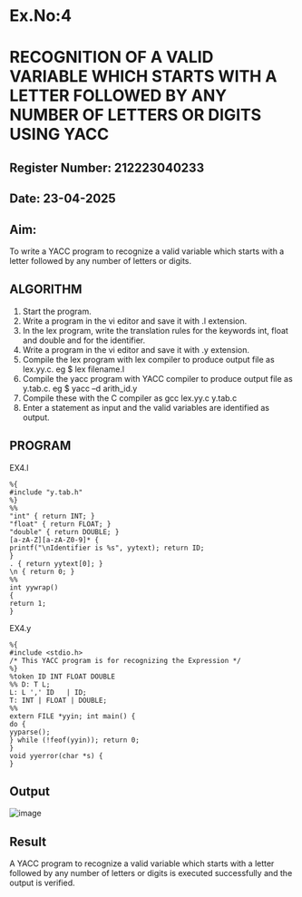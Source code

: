 # Ex.No:4
# RECOGNITION OF A VALID VARIABLE WHICH STARTS WITH A LETTER FOLLOWED BY ANY NUMBER OF LETTERS OR DIGITS USING YACC
## Register Number: 212223040233
## Date: 23-04-2025
## Aim:
To write a YACC program to recognize a valid variable which starts with a letter followed by any number of letters or digits.
## ALGORITHM
1.	Start the program.
2.	Write a program in the vi editor and save it with .l extension.
3.	In the lex program, write the translation rules for the keywords int, float and double and for the identifier.
4.	Write a program in the vi editor and save it with .y extension.
5.	Compile the lex program with lex compiler to produce output file as lex.yy.c. eg $ lex filename.l
6.	Compile the yacc program with YACC compiler to produce output file as y.tab.c. eg $ yacc –d arith_id.y
7.	Compile these with the C compiler as gcc lex.yy.c y.tab.c
8.	Enter a statement as input and the valid variables are identified as output.
## PROGRAM

EX4.l

```
%{
#include "y.tab.h"
%}
%%
"int" { return INT; } 
"float" { return FLOAT; }
"double" { return DOUBLE; }
[a-zA-Z][a-zA-Z0-9]* {
printf("\nIdentifier is %s", yytext); return ID;
}
. { return yytext[0]; }
\n { return 0; }
%%
int yywrap() 
{ 
return 1;
}
```
EX4.y

```
%{
#include <stdio.h>
/* This YACC program is for recognizing the Expression */
%}
%token ID INT FLOAT DOUBLE
%% D: T L;
L: L ',' ID   | ID;
T: INT | FLOAT | DOUBLE;
%%
extern FILE *yyin; int main() {
do {
yyparse();
} while (!feof(yyin)); return 0;
}
void yyerror(char *s) { 
}
```
## Output

![image](https://github.com/user-attachments/assets/a4990749-8f41-4aaa-9b96-76dfba0a37e3)

## Result
A YACC program to recognize a valid variable which starts with a letter followed by any number of letters or digits is executed successfully and the output is verified.
